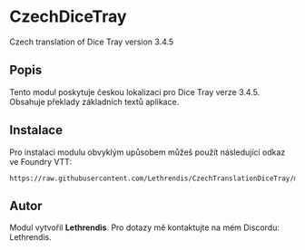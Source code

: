 
# CzechDiceTray

Czech translation of Dice Tray version 3.4.5

## Popis
Tento modul poskytuje českou lokalizaci pro Dice Tray verze 3.4.5. Obsahuje překlady základních textů aplikace.

## Instalace
Pro instalaci modulu obvyklým upůsobem můžeš použít následující odkaz ve Foundry VTT:

```
https://raw.githubusercontent.com/Lethrendis/CzechTranslationDiceTray/main/module.json
```

## Autor
Modul vytvořil **Lethrendis**. Pro dotazy mě kontaktujte na mém Discordu: Lethrendis.
